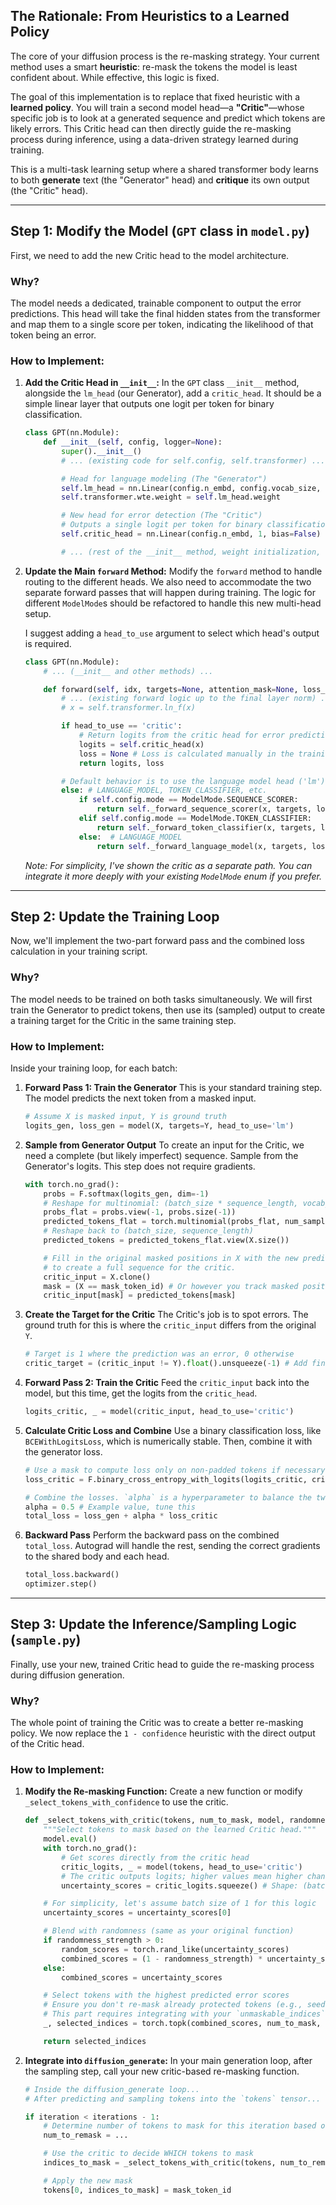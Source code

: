 ## The Rationale: From Heuristics to a Learned Policy

The core of your diffusion process is the re-masking strategy. Your current method uses a smart **heuristic**: re-mask the tokens the model is least confident about. While effective, this logic is fixed.

The goal of this implementation is to replace that fixed heuristic with a **learned policy**. You will train a second model head—a **"Critic"**—whose specific job is to look at a generated sequence and predict which tokens are likely errors. This Critic head can then directly guide the re-masking process during inference, using a data-driven strategy learned during training.

This is a multi-task learning setup where a shared transformer body learns to both **generate** text (the "Generator" head) and **critique** its own output (the "Critic" head).

-----

## Step 1: Modify the Model (`GPT` class in `model.py`)

First, we need to add the new Critic head to the model architecture.

### **Why?**

The model needs a dedicated, trainable component to output the error predictions. This head will take the final hidden states from the transformer and map them to a single score per token, indicating the likelihood of that token being an error.

### **How to Implement:**

1.  **Add the Critic Head in `__init__`:**
    In the `GPT` class `__init__` method, alongside the `lm_head` (our Generator), add a `critic_head`. It should be a simple linear layer that outputs one logit per token for binary classification.

    ```python
    class GPT(nn.Module):
        def __init__(self, config, logger=None):
            super().__init__()
            # ... (existing code for self.config, self.transformer) ...

            # Head for language modeling (The "Generator")
            self.lm_head = nn.Linear(config.n_embd, config.vocab_size, bias=False)
            self.transformer.wte.weight = self.lm_head.weight

            # New head for error detection (The "Critic")
            # Outputs a single logit per token for binary classification (correct vs. error)
            self.critic_head = nn.Linear(config.n_embd, 1, bias=False)

            # ... (rest of the __init__ method, weight initialization, etc.) ...
    ```

2.  **Update the Main `forward` Method:**
    Modify the `forward` method to handle routing to the different heads. We also need to accommodate the two separate forward passes that will happen during training. The logic for different `ModelMode`s should be refactored to handle this new multi-head setup.

    I suggest adding a `head_to_use` argument to select which head's output is required.

    ```python
    class GPT(nn.Module):
        # ... (__init__ and other methods) ...

        def forward(self, idx, targets=None, attention_mask=None, loss_modifiers=None, head_to_use='lm'):
            # ... (existing forward logic up to the final layer norm) ...
            # x = self.transformer.ln_f(x)

            if head_to_use == 'critic':
                # Return logits from the critic head for error prediction
                logits = self.critic_head(x)
                loss = None # Loss is calculated manually in the training loop for the critic
                return logits, loss

            # Default behavior is to use the language model head ('lm')
            else: # LANGUAGE_MODEL, TOKEN_CLASSIFIER, etc.
                if self.config.mode == ModelMode.SEQUENCE_SCORER:
                    return self._forward_sequence_scorer(x, targets, loss_modifiers)
                elif self.config.mode == ModelMode.TOKEN_CLASSIFIER:
                    return self._forward_token_classifier(x, targets, loss_modifiers)
                else:  # LANGUAGE_MODEL
                    return self._forward_language_model(x, targets, loss_modifiers)

    ```

    *Note: For simplicity, I've shown the critic as a separate path. You can integrate it more deeply with your existing `ModelMode` enum if you prefer.*

-----

## Step 2: Update the Training Loop

Now, we'll implement the two-part forward pass and the combined loss calculation in your training script.

### **Why?**

The model needs to be trained on both tasks simultaneously. We will first train the Generator to predict tokens, then use its (sampled) output to create a training target for the Critic in the same training step.

### **How to Implement:**

Inside your training loop, for each batch:

1.  **Forward Pass 1: Train the Generator**
    This is your standard training step. The model predicts the next token from a masked input.

    ```python
    # Assume X is masked input, Y is ground truth
    logits_gen, loss_gen = model(X, targets=Y, head_to_use='lm')
    ```

2.  **Sample from Generator Output**
    To create an input for the Critic, we need a complete (but likely imperfect) sequence. Sample from the Generator's logits. This step does not require gradients.

    ```python
    with torch.no_grad():
        probs = F.softmax(logits_gen, dim=-1)
        # Reshape for multinomial: (batch_size * sequence_length, vocab_size)
        probs_flat = probs.view(-1, probs.size(-1))
        predicted_tokens_flat = torch.multinomial(probs_flat, num_samples=1)
        # Reshape back to (batch_size, sequence_length)
        predicted_tokens = predicted_tokens_flat.view(X.size())

        # Fill in the original masked positions in X with the new predictions
        # to create a full sequence for the critic.
        critic_input = X.clone()
        mask = (X == mask_token_id) # Or however you track masked positions
        critic_input[mask] = predicted_tokens[mask]
    ```

3.  **Create the Target for the Critic**
    The Critic's job is to spot errors. The ground truth for this is where the `critic_input` differs from the original `Y`.

    ```python
    # Target is 1 where the prediction was an error, 0 otherwise
    critic_target = (critic_input != Y).float().unsqueeze(-1) # Add final dim to match critic output
    ```

4.  **Forward Pass 2: Train the Critic**
    Feed the `critic_input` back into the model, but this time, get the logits from the `critic_head`.

    ```python
    logits_critic, _ = model(critic_input, head_to_use='critic')
    ```

5.  **Calculate Critic Loss and Combine**
    Use a binary classification loss, like `BCEWithLogitsLoss`, which is numerically stable. Then, combine it with the generator loss.

    ```python
    # Use a mask to compute loss only on non-padded tokens if necessary
    loss_critic = F.binary_cross_entropy_with_logits(logits_critic, critic_target, reduction='mean')

    # Combine the losses. `alpha` is a hyperparameter to balance the two tasks.
    alpha = 0.5 # Example value, tune this
    total_loss = loss_gen + alpha * loss_critic
    ```

6.  **Backward Pass**
    Perform the backward pass on the combined `total_loss`. Autograd will handle the rest, sending the correct gradients to the shared body and each head.

    ```python
    total_loss.backward()
    optimizer.step()
    ```

-----

## Step 3: Update the Inference/Sampling Logic (`sample.py`)

Finally, use your new, trained Critic head to guide the re-masking process during diffusion generation.

### **Why?**

The whole point of training the Critic was to create a better re-masking policy. We now replace the `1 - confidence` heuristic with the direct output of the Critic head.

### **How to Implement:**

1.  **Modify the Re-masking Function:**
    Create a new function or modify `_select_tokens_with_confidence` to use the critic.

    ```python
    def _select_tokens_with_critic(tokens, num_to_mask, model, randomness_strength, device):
        """Select tokens to mask based on the learned Critic head."""
        model.eval()
        with torch.no_grad():
            # Get scores directly from the critic head
            critic_logits, _ = model(tokens, head_to_use='critic')
            # The critic outputs logits; higher values mean higher chance of being an error.
            uncertainty_scores = critic_logits.squeeze() # Shape: (batch_size, seq_len)

        # For simplicity, let's assume batch size of 1 for this logic
        uncertainty_scores = uncertainty_scores[0]

        # Blend with randomness (same as your original function)
        if randomness_strength > 0:
            random_scores = torch.rand_like(uncertainty_scores)
            combined_scores = (1 - randomness_strength) * uncertainty_scores + randomness_strength * random_scores
        else:
            combined_scores = uncertainty_scores

        # Select tokens with the highest predicted error scores
        # Ensure you don't re-mask already protected tokens (e.g., seed text)
        # This part requires integrating with your `unmaskable_indices` logic
        _, selected_indices = torch.topk(combined_scores, num_to_mask, largest=True)

        return selected_indices
    ```

2.  **Integrate into `diffusion_generate`:**
    In your main generation loop, after the sampling step, call your new critic-based re-masking function.

    ```python
    # Inside the diffusion_generate loop...
    # After predicting and sampling tokens into the `tokens` tensor...

    if iteration < iterations - 1:
        # Determine number of tokens to mask for this iteration based on schedule
        num_to_remask = ...

        # Use the critic to decide WHICH tokens to mask
        indices_to_mask = _select_tokens_with_critic(tokens, num_to_remask, model, ...)

        # Apply the new mask
        tokens[0, indices_to_mask] = mask_token_id
    ```